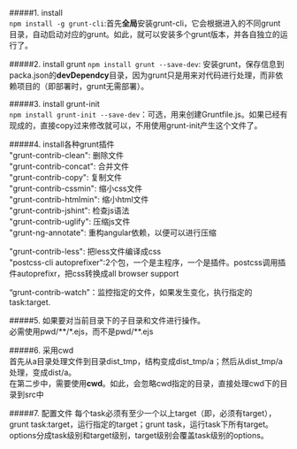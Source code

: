 #####1. install  
`npm install -g grunt-cli`:首先**全局**安装grunt-cli，它会根据进入的不同grunt目录，自动启动对应的grunt。如此，就可以安装多个grunt版本，并各自独立的运行了。  

#####2. install grunt
`npm install grunt --save-dev`: 安装grunt，保存信息到packa.json的**devDependcy**目录，因为grunt只是用来对代码进行处理，而非依赖项目的（即部署时，grunt无需部署）。   

#####3. install grunt-init  
`npm install grunt-init --save-dev`：可选，用来创建Gruntfile.js。如果已经有现成的，直接copy过来修改就可以，不用使用grunt-init产生这个文件了。  

#####4. install各种grunt插件  
"grunt-contrib-clean": 删除文件  
"grunt-contrib-concat": 合并文件  
"grunt-contrib-copy": 复制文件  
"grunt-contrib-cssmin": 缩小css文件  
"grunt-contrib-htmlmin": 缩小html文件  
"grunt-contrib-jshint": 检查js语法  
"grunt-contrib-uglify": 压缩js文件  
"grunt-ng-annotate": 重构angular依赖，以便可以进行压缩  

"grunt-contrib-less": 把less文件编译成css  
"postcss-cli autoprefixer":2个包，一个是主程序，一个是插件。postcss调用插件autoprefixr，把css转换成all browser support  

“grunt-contrib-watch”：监控指定的文件，如果发生变化，执行指定的task:target.  

#####5. 如果要对当前目录下的子目录和文件进行操作。  
必需使用pwd/\*\*/\*.ejs，而不是pwd/\*\*.ejs

#####6. 采用cwd  
首先从a目录处理文件到目录dist_tmp，结构变成dist_tmp/a；然后从dist_tmp/a处理，变成dist/a。  
在第二步中，需要使用**cwd**。如此，会忽略cwd指定的目录，直接处理cwd下的目录到src中

#####7. 配置文件
每个task必须有至少一个以上target（即，必须有target），grunt task:target，运行指定的target；grunt task，运行task下所有target。  
options分成task级别和target级别，target级别会覆盖task级别的options。  
